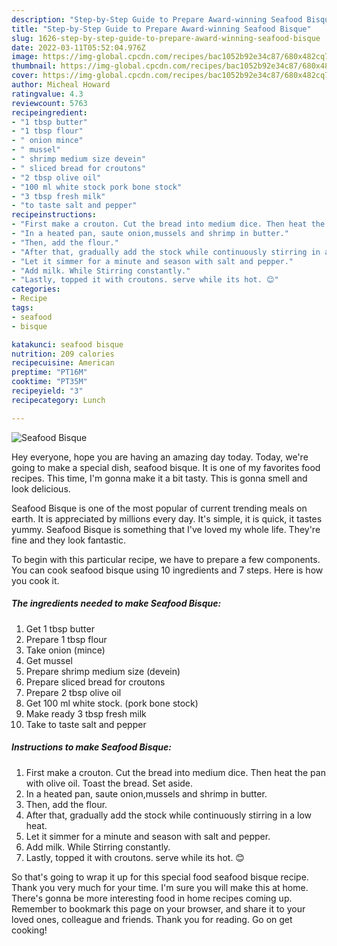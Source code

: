 ```yaml
---
description: "Step-by-Step Guide to Prepare Award-winning Seafood Bisque"
title: "Step-by-Step Guide to Prepare Award-winning Seafood Bisque"
slug: 1626-step-by-step-guide-to-prepare-award-winning-seafood-bisque
date: 2022-03-11T05:52:04.976Z
image: https://img-global.cpcdn.com/recipes/bac1052b92e34c87/680x482cq70/seafood-bisque-recipe-main-photo.jpg
thumbnail: https://img-global.cpcdn.com/recipes/bac1052b92e34c87/680x482cq70/seafood-bisque-recipe-main-photo.jpg
cover: https://img-global.cpcdn.com/recipes/bac1052b92e34c87/680x482cq70/seafood-bisque-recipe-main-photo.jpg
author: Micheal Howard
ratingvalue: 4.3
reviewcount: 5763
recipeingredient:
- "1 tbsp butter"
- "1 tbsp flour"
- " onion mince"
- " mussel"
- " shrimp medium size devein"
- " sliced bread for croutons"
- "2 tbsp olive oil"
- "100 ml white stock pork bone stock"
- "3 tbsp fresh milk"
- "to taste salt and pepper"
recipeinstructions:
- "First make a crouton. Cut the bread into medium dice. Then heat the pan with olive oil. Toast the bread. Set aside."
- "In a heated pan, saute onion,mussels and shrimp in butter."
- "Then, add the flour."
- "After that, gradually add the stock while continuously stirring in a low heat."
- "Let it simmer for a minute and season with salt and pepper."
- "Add milk. While Stirring constantly."
- "Lastly, topped it with croutons. serve while its hot. 😊"
categories:
- Recipe
tags:
- seafood
- bisque

katakunci: seafood bisque 
nutrition: 209 calories
recipecuisine: American
preptime: "PT16M"
cooktime: "PT35M"
recipeyield: "3"
recipecategory: Lunch

---
```



![Seafood Bisque](https://img-global.cpcdn.com/recipes/bac1052b92e34c87/680x482cq70/seafood-bisque-recipe-main-photo.jpg)

Hey everyone, hope you are having an amazing day today. Today, we're going to make a special dish, seafood bisque. It is one of my favorites food recipes. This time, I'm gonna make it a bit tasty. This is gonna smell and look delicious.

Seafood Bisque is one of the most popular of current trending meals on earth. It is appreciated by millions every day. It's simple, it is quick, it tastes yummy. Seafood Bisque is something that I've loved my whole life. They're fine and they look fantastic.




To begin with this particular recipe, we have to prepare a few components. You can cook seafood bisque using 10 ingredients and 7 steps. Here is how you cook it.

<!--inarticleads1-->

##### The ingredients needed to make Seafood Bisque:

1. Get 1 tbsp butter
1. Prepare 1 tbsp flour
1. Take  onion (mince)
1. Get  mussel
1. Prepare  shrimp medium size (devein)
1. Prepare  sliced bread for croutons
1. Prepare 2 tbsp olive oil
1. Get 100 ml white stock. (pork bone stock)
1. Make ready 3 tbsp fresh milk
1. Take to taste salt and pepper




<!--inarticleads2-->

##### Instructions to make Seafood Bisque:

1. First make a crouton. Cut the bread into medium dice. Then heat the pan with olive oil. Toast the bread. Set aside.
1. In a heated pan, saute onion,mussels and shrimp in butter.
1. Then, add the flour.
1. After that, gradually add the stock while continuously stirring in a low heat.
1. Let it simmer for a minute and season with salt and pepper.
1. Add milk. While Stirring constantly.
1. Lastly, topped it with croutons. serve while its hot. 😊




So that's going to wrap it up for this special food seafood bisque recipe. Thank you very much for your time. I'm sure you will make this at home. There's gonna be more interesting food in home recipes coming up. Remember to bookmark this page on your browser, and share it to your loved ones, colleague and friends. Thank you for reading. Go on get cooking!

